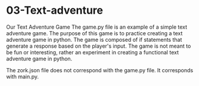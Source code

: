 # 03-Text-adventure
Our Text Adventure Game
The game.py file is an example of a simple text adventure game. The purpose of this game is to practice creating a text adventure game in python. The game is composed of if statements that generate a response based on the player's input. The game is not meant to be fun or interesting, rather an experiment in creating a functional text adventure game in python. 

The zork.json file does not correspond with the game.py file. It corresponds with main.py.

